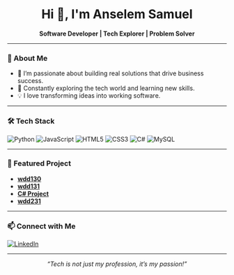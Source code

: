 <!-- Hi there, I'm Anselem300! 👋 
<p align="center">
  <img src="https://avatars.githubusercontent.com/u/Anselem300?v=4" width="120" alt="Anselem300's avatar" style="border-radius:50%;"/>
</p>  (for image) -->

<h1 align="center">Hi 👋, I'm Anselem Samuel</h1>

<p align="center">
  <b>Software Developer | Tech Explorer | Problem Solver</b>
</p>

---

### 🚀 About Me

- 🔭 I’m passionate about building real solutions that drive business success.
- 🌱 Constantly exploring the tech world and learning new skills.
- 💡 I love transforming ideas into working software.

---

### 🛠️ Tech Stack

![Python](https://img.shields.io/badge/Python-3776AB?style=for-the-badge&logo=python&logoColor=white)
![JavaScript](https://img.shields.io/badge/JavaScript-F7DF1E?style=for-the-badge&logo=javascript&logoColor=black)
![HTML5](https://img.shields.io/badge/HTML5-E34F26?style=for-the-badge&logo=html5&logoColor=white)
![CSS3](https://img.shields.io/badge/CSS3-1572B6?style=for-the-badge&logo=css3&logoColor=white)
![C#](https://img.shields.io/badge/C%23-239120?style=for-the-badge&logo=c-sharp&logoColor=white)
![MySQL](https://img.shields.io/badge/MySQL-4479A1?style=for-the-badge&logo=mysql&logoColor=white)

---

### 🌟 Featured Project

- **[wdd130](https://github.com/Anselem300/wdd130)**
-  **[wdd131](https://github.com/Anselem300/wdd131)**
-  **[C# Project](https://github.com/Anselem300/cse210-projects)**
- **[wdd231](https://github.com/Anselem300/wdd231)**
---

### 📫 Connect with Me

[![LinkedIn](https://img.shields.io/badge/LinkedIn-0A66C2?style=for-the-badge&logo=linkedin&logoColor=white)](https://www.linkedin.com/in/anselem-samuel-050b34302/)

---

<p align="center">
  <em>“Tech is not just my profession, it’s my passion!”</em>
</p>

